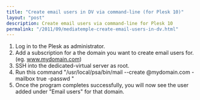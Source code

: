 ```yaml
---
title: "Create email users in DV via command-line (for Plesk 10)"
layout: "post"
description: Create email users via command-line for Plesk 10
permalink: "/2011/09/mediatemple-create-email-users-in-dv.html"
---
```


1. Log in to the Plesk as administrator.
2. Add a subscription for a the domain you want to create email users for. (eg. www.mydomain.com)
3. SSH into the dedicated-virtual server as root.
4. Run this command "/usr/local/psa/bin/mail --create @mydomain.com -mailbox true -passwd "
5. Once the program completes successfully, you will now see the user added under "Email users" for that domain.
